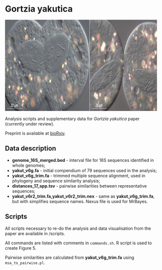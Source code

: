# Gortzia yakutica 

<img width="940" height="301" src="https://github.com/apredeus/yakutica/blob/master/img/figure3.jpg">

Analysis scripts and supplementary data for *Gortzia yakutica* paper (currently under review). 

Preprint is available at [bioRxiv](https://www.biorxiv.org/content/10.1101/2020.01.13.895557v1).

## Data description

* **genome_16S_merged.bed** - interval file for 16S sequences identified in whole genomes;
* **yakut_v6g.fa** - initial compendium of 79 sequences used in the analysis;
* **yakut_v6g_trim.fa** - trimmed multiple sequence alignment, used in phylogeny and sequence similarity analysis;
* **distances_17_spp.tsv** - pairwise similarities between representative sequences; 
* **yakut_v6r2_trim.fa,yakut_v6r2_trim.nex** - same as **yakut_v6g_trim.fa**, but with simplifies sequence names. Nexus file is used for MrBayes.

## Scripts

All scripts necessary to re-do the analysis and data visualisation from the paper are available in /scripts. 

All commands are listed with comments in `commands.sh`. R script is used to create Figure 5. 

Pairwise similarities are calculated from **yakut_v6g_trim.fa** using `msa_to_pairwise.pl`. 

